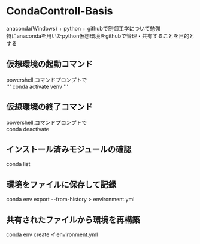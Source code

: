 # CondaControll-Basis
anaconda(Windows) + python + githubで制御工学について勉強 <br>
特にanacondaを用いたpython仮想環境をgithubで管理・共有することを目的とする

## 仮想環境の起動コマンド
powershell,コマンドプロンプトで <br>
'''
conda activate venv
'''

## 仮想環境の終了コマンド
powershell,コマンドプロンプトで<br>
conda deactivate

## インストール済みモジュールの確認
conda list

## 環境をファイルに保存して記録
conda env export --from-history > environment.yml

## 共有されたファイルから環境を再構築
conda env create -f environment.yml

